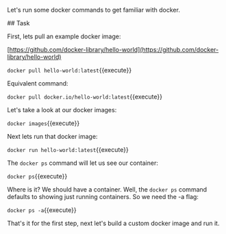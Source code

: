 Let's run some docker commands to get familiar with docker.

## Task

First, lets pull an example docker image:

[https://github.com/docker-library/hello-world](https://github.com/docker-library/hello-world)

`docker pull hello-world:latest`{{execute}}

Equivalent command:

`docker pull docker.io/hello-world:latest`{{execute}}

Let's take a look at our docker images:

`docker images`{{execute}}

Next lets run that docker image:

`docker run hello-world:latest`{{execute}}

The `docker ps` command will let us see our container:

`docker ps`{{execute}}

Where is it? We should have a container. Well, the `docker ps` command defaults to showing just running containers. So we need the -a flag:

`docker ps -a`{{execute}}

That's it for the first step, next let's build a custom docker image and run it.